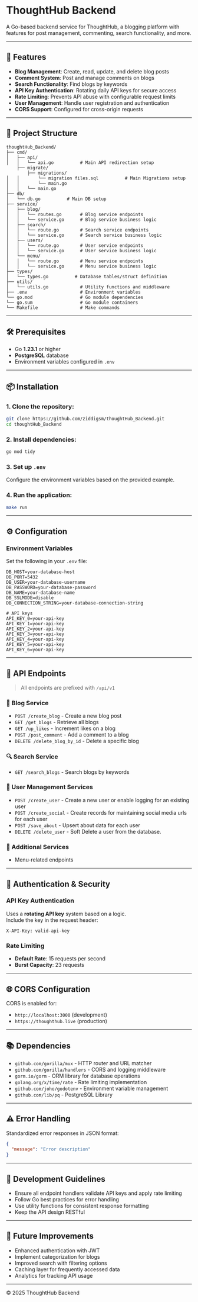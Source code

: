 
# ThoughtHub Backend

A Go-based backend service for ThoughtHub, a blogging platform with features for post management, commenting, search functionality, and more.

---

## 🚀 Features

- **Blog Management**: Create, read, update, and delete blog posts  
- **Comment System**: Post and manage comments on blogs  
- **Search Functionality**: Find blogs by keywords  
- **API Key Authentication**: Rotating daily API keys for secure access  
- **Rate Limiting**: Prevents API abuse with configurable request limits  
- **User Management**: Handle user registration and authentication  
- **CORS Support**: Configured for cross-origin requests  

---

## 📁 Project Structure

```
thoughtHub_Backend/
├── cmd/
│   ├── api/
│   │   └── api.go          # Main API redirection setup
    ├── migrate/
        ├── migrations/
│   │       └── migration files.sql          # Main Migrations setup
│   │       └── main.go
│   │   └── main.go
├── db/
│   └── db.go          # Main DB setup  
├── service/
│   ├── blog/
│   │   └── routes.go       # Blog service endpoints
│   │   └── service.go      # Blog service business logic
│   ├── search/
│   │   └── route.go        # Search service endpoints
│   │   └── service.go      # Search service business logic
│   ├── users/              
│   │   └── route.go        # User service endpoints
│   │   └── service.go      # User service business logic
│   └── menu/               
│   │   └── route.go        # Menu service endpoints
│   │   └── service.go      # Menu service business logic
├── types/
│   └── types.go          # Database tables/struct definition  
├── utils/
│   └── utils.go            # Utility functions and middleware
├── .env                    # Environment variables
└── go.mod                  # Go module dependencies
└── go.sum                  # Go module containers
└── Makefile                # Make commands
```

---

## 🛠️ Prerequisites

- Go **1.23.1** or higher  
- **PostgreSQL** database  
- Environment variables configured in `.env`

---

## 📦 Installation

### 1. Clone the repository:

```bash
git clone https://github.com/ziddigsm/thoughtHub_Backend.git
cd thoughtHub_Backend
```

### 2. Install dependencies:

```bash
go mod tidy
```

### 3. Set up `.env`

Configure the environment variables based on the provided example.

### 4. Run the application:

```bash
make run
```

---

## ⚙️ Configuration

### Environment Variables

Set the following in your `.env` file:

```env
DB_HOST=your-database-host
DB_PORT=5432
DB_USER=your-database-username
DB_PASSWORD=your-database-password
DB_NAME=your-database-name
DB_SSLMODE=disable
DB_CONNECTION_STRING=your-database-connection-string

# API keys
API_KEY_0=your-api-key
API_KEY_1=your-api-key
API_KEY_2=your-api-key
API_KEY_3=your-api-key
API_KEY_4=your-api-key
API_KEY_5=your-api-key
API_KEY_6=your-api-key
```

---

## 📡 API Endpoints

> All endpoints are prefixed with `/api/v1`

### 📝 Blog Service

- `POST /create_blog` - Create a new blog post  
- `GET /get_blogs` - Retrieve all blogs  
- `GET /up_likes` - Increment likes on a blog  
- `POST /post_comment` - Add a comment to a blog  
- `DELETE /delete_blog_by_id` - Delete a specific blog  

### 🔍 Search Service

- `GET /search_blogs` - Search blogs by keywords

### 👥 User Management Services

- `POST /create_user` - Create a new user or enable logging for an existing user
- `POST /create_social` - Create records for maintaining social media urls for each user
- `POST /save_about` - Upsert about data for each user
- `DELETE /delete_user` - Soft Delete a user from the database. 

### 👥 Additional Services

- Menu-related endpoints  

---

## 🔐 Authentication & Security

### API Key Authentication

Uses a **rotating API key** system based on a logic.  
Include the key in the request header:

```http
X-API-Key: valid-api-key
```

### Rate Limiting

- **Default Rate**: 15 requests per second  
- **Burst Capacity**: 23 requests  

---

## 🌐 CORS Configuration

CORS is enabled for:

- `http://localhost:3000` (development)  
- `https://thoughthub.live` (production)  

---

## 📚 Dependencies

- `github.com/gorilla/mux` - HTTP router and URL matcher  
- `github.com/gorilla/handlers` - CORS and logging middleware  
- `gorm.io/gorm` - ORM library for database operations  
- `golang.org/x/time/rate` - Rate limiting implementation  
- `github.com/joho/godotenv` - Environment variable management
- `github.com/lib/pq` - PostgreSQL Library

---

## ⚠️ Error Handling

Standardized error responses in JSON format:

```json
{
  "message": "Error description"
}
```

---

## 🧪 Development Guidelines

- Ensure all endpoint handlers validate API keys and apply rate limiting  
- Follow Go best practices for error handling  
- Use utility functions for consistent response formatting  
- Keep the API design RESTful  

---

## 🔮 Future Improvements

- Enhanced authentication with JWT
- Implement categorization for blogs
- Improved search with filtering options
- Caching layer for frequently accessed data  
- Analytics for tracking API usage  

---

© 2025 ThoughtHub Backend
